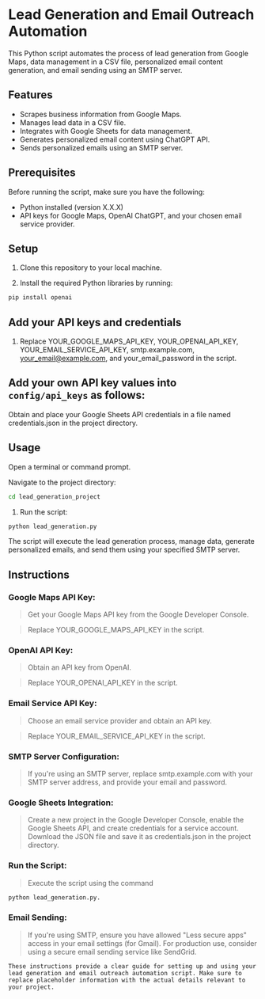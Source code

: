 # Lead Generation and Email Outreach Automation

This Python script automates the process of lead generation from Google Maps, data management in a CSV file, personalized email content generation, and email sending using an SMTP server.

## Features

- Scrapes business information from Google Maps.
- Manages lead data in a CSV file.
- Integrates with Google Sheets for data management.
- Generates personalized email content using ChatGPT API.
- Sends personalized emails using an SMTP server.

## Prerequisites

Before running the script, make sure you have the following:

- Python installed (version X.X.X)
- API keys for Google Maps, OpenAI ChatGPT, and your chosen email service provider.

## Setup

1. Clone this repository to your local machine.

2. Install the required Python libraries by running:

```bash
pip install openai

```



##  Add your API keys and credentials
1. Replace YOUR_GOOGLE_MAPS_API_KEY, YOUR_OPENAI_API_KEY, YOUR_EMAIL_SERVICE_API_KEY, smtp.example.com, your_email@example.com, and your_email_password in the script.

## Add your own API key values into `config/api_keys` as follows:   

Obtain and place your Google Sheets API credentials in a file named credentials.json in the project directory.

## Usage
Open a terminal or command prompt.

Navigate to the project directory:

```bash
cd lead_generation_project
```
1. Run the script:
```bash
python lead_generation.py
```
The script will execute the lead generation process, manage data, generate personalized emails, and send them using your specified SMTP server.

## Instructions
### Google Maps API Key:

>Get your Google Maps API key from the Google Developer Console.

>Replace YOUR_GOOGLE_MAPS_API_KEY in the script.
### OpenAI API Key:

>Obtain an API key from OpenAI.

>Replace YOUR_OPENAI_API_KEY in the script.

### Email Service API Key:

>Choose an email service provider and obtain an API key.

>Replace YOUR_EMAIL_SERVICE_API_KEY in the script.

### SMTP Server Configuration:

>If you're using an SMTP server, replace smtp.example.com with your SMTP server address, and provide your email and password.

### Google Sheets Integration:

>Create a new project in the Google Developer Console, enable the Google Sheets API, and create credentials for a service account. Download the JSON file and save it as credentials.json in the project directory.

### Run the Script:

>Execute the script using the command 
``` bash 
python lead_generation.py.
```
### Email Sending:

>If you're using SMTP, ensure you have allowed "Less secure apps" access in your email settings (for Gmail). For production use, consider using a secure email sending service like SendGrid.

```
These instructions provide a clear guide for setting up and using your lead generation and email outreach automation script. Make sure to replace placeholder information with the actual details relevant to your project.
```
